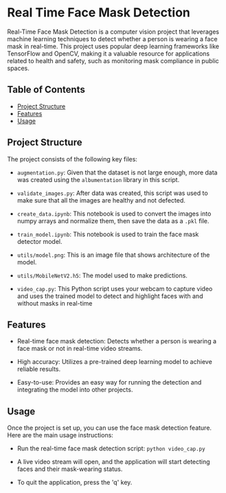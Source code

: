 # Real Time Face Mask Detection
 
Real-Time Face Mask Detection is a computer vision project that leverages machine learning techniques to detect whether a person is wearing a face mask in real-time. This project uses popular deep learning frameworks like TensorFlow and OpenCV, making it a valuable resource for applications related to health and safety, such as monitoring mask compliance in public spaces.

## Table of Contents
- [Project Structure](#ProjectStructure)
- [Features](#Features)
- [Usage](#Usage)

## Project Structure
The project consists of the following key files:

   - `augmentation.py`: Given that the dataset is not large enough, more data was created using the `albumentation` library in this script.

   - `validate_images.py`: After data was created, this script was used to make sure that all the images are healthy and not defected.
     
   - `create_data.ipynb`: This notebook is used to convert the images into numpy arrays and normalize them, then save the data as a `.pkl` file.
     
   - `train_model.ipynb`: This notebook is used to train the face mask detector model.
     
   - `utils/model.png`: This is an image file that shows architecture of the model.

   - `utils/MobileNetV2.h5`: The model used to make predictions.

   - `video_cap.py`: This Python script uses your webcam to capture video and uses the trained model to detect and highlight faces with and without masks in real-time


## Features

   - Real-time face mask detection: Detects whether a person is wearing a face mask or not in real-time video streams.
     
   - High accuracy: Utilizes a pre-trained deep learning model to achieve reliable results.
     
   - Easy-to-use: Provides an easy way for running the detection and integrating the model into other projects.

## Usage

Once the project is set up, you can use the face mask detection feature. Here are the main usage instructions:

- Run the real-time face mask detection script:
   `python video_cap.py`

- A live video stream will open, and the application will start detecting faces and their mask-wearing status.

- To quit the application, press the 'q' key.

